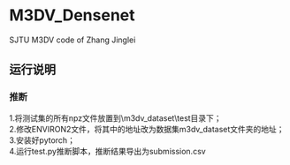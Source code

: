 # M3DV_Densenet
SJTU M3DV code of Zhang Jinglei
## 运行说明
### 推断
1.将测试集的所有npz文件放置到\m3dv_dataset\test目录下；<br>
2.修改ENVIRON2文件，将其中的地址改为数据集m3dv_dataset文件夹的地址；<br>
3.安装好pytorch；<br>
4.运行test.py推断脚本，推断结果导出为submission.csv
